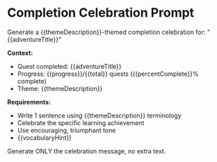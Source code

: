 # Completion Celebration Prompt

Generate a {{themeDescription}}-themed completion celebration for: "{{adventureTitle}}"

**Context:**
- Quest completed: {{adventureTitle}}
- Progress: {{progress}}/{{total}} quests ({{percentComplete}}% complete)
- Theme: {{themeDescription}}

**Requirements:**
- Write 1 sentence using {{themeDescription}} terminology
- Celebrate the specific learning achievement
- Use encouraging, triumphant tone
- {{vocabularyHint}}

Generate ONLY the celebration message, no extra text.